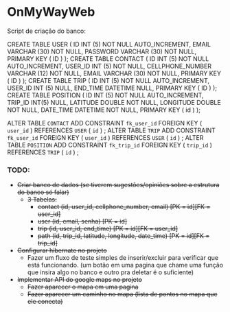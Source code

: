 # OnMyWayWeb

Script de criação do banco:

CREATE TABLE USER (
 ID INT (5) NOT NULL AUTO_INCREMENT,
 EMAIL VARCHAR (30) NOT NULL,
 PASSWORD VARCHAR (30) NOT NULL,
 PRIMARY KEY ( ID )
);
CREATE TABLE CONTACT (
 ID INT (5) NOT NULL AUTO_INCREMENT,
 USER_ID INT (5) NOT NULL,
 CELLPHONE_NUMBER VARCHAR (12) NOT NULL,
 EMAIL VARCHAR (30) NOT NULL,
 PRIMARY KEY ( ID )
);
CREATE TABLE TRIP (
 ID INT (5) NOT NULL AUTO_INCREMENT,
 USER_ID INT (5) NULL,
 END_TIME DATETIME NULL,
 PRIMARY KEY ( ID )
);
CREATE TABLE POSITION (
 ID INT (5) NOT NULL AUTO_INCREMENT,
 TRIP_ID INT(5) NULL,
 LATITUDE DOUBLE NOT NULL,
 LONGITUDE DOUBLE NOT NULL,
 DATE_TIME DATETIME NOT NULL,
 PRIMARY KEY ( id )
);

ALTER TABLE `CONTACT` ADD CONSTRAINT `fk_user_id` FOREIGN KEY ( `user_id` ) REFERENCES `USER` ( `id` ) ;
ALTER TABLE `TRIP` ADD CONSTRAINT `fk_user_id` FOREIGN KEY ( `user_id` ) REFERENCES `USER` ( `id` ) ;
ALTER TABLE `POSITION` ADD CONSTRAINT `fk_trip_id` FOREIGN KEY ( `trip_id` ) REFERENCES `TRIP` ( `id` ) ;

### TODO:
- ~~Criar banco de dados (se tiverem sugestões/opiniões sobre a estrutura do banco só falar)~~
  - ~~3 Tabelas:~~
    - ~~contact (id, user_id, cellphone_number, email) [PK = id][FK = user_id]~~
    - ~~user (id, email, senha) [PK = id]~~
    - ~~trip (id, user_id, end_time) [PK = id][FK = user_id]~~
    - ~~path (id, trip_id, latitude, longitude, date_time) [PK = id][FK = trip_id]~~
- ~~Configurar hibernate no projeto~~
  - Fazer um fluxo de teste simples de inserir/excluir para verificar que está funcionando.
    (um botão em uma pagina que chame uma função que insira algo no banco e outro pra deletar é o suficiente)
- ~~Implementar API do google maps no projeto~~
  - ~~Fazer aparecer o mapa em uma pagina~~
  - ~~Fazer aparecer um caminho no mapa (lista de pontos no mapa que ele conecta)~~
  


